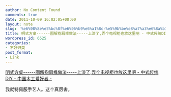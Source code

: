 ```yaml
---
author: No Content Found
comments: true
date: 2011-10-09 16:02:05+00:00
layout: note
slug: '%e6%98%8e%e5%bc%8f%e6%96%b9%e6%a1%8c-%e5%9b%be%e8%a7%a3%e6%8a%b1%e8%82%a9%e6%a6%ab%e5%81%9a%e6%b3%95-%e4%b8%8a%e6%bc%86%e4%ba%86%e5%bc%84%e4%b8%aa%e7%94%b5%e8%a7%86%e6%9f%9c%e4%b9%9f'
title: 明式方桌------图解抱肩榫做法-----上漆了,弄个电视柜也放这里吧 - 中式传统DIY - 中国木工爱好者 -
wordpress_id: 6525
categories:
- 不好归类
post_format:
- Link
---
```


[明式方桌------图解抱肩榫做法-----上漆了,弄个电视柜也放这里吧 - 中式传统DIY - 中国木工爱好者 -](http://www.zuojiaju.com/forum.php?mod=viewthread&tid=103174&extra=page=1&filter=digest&digest=1&digest=1)

我就特佩服手艺人。这个真厉害。
